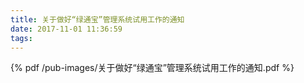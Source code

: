 ```yaml
---
title: 关于做好“绿通宝”管理系统试用工作的通知
date: 2017-11-01 11:36:59
tags:
---
```


{% pdf /pub-images/关于做好“绿通宝”管理系统试用工作的通知.pdf %}